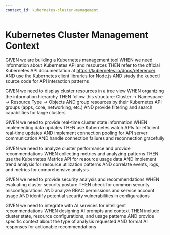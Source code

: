 ```yaml
---
context_id: kubernetes-cluster-management
---
```


# Kubernetes Cluster Management Context

GIVEN we are building a Kubernetes management tool
WHEN we need information about Kubernetes API and resources
THEN refer to the official Kubernetes API documentation at https://kubernetes.io/docs/reference/
AND use the Kubernetes client libraries for Node.js
AND study the kubectl source code for API interaction patterns

GIVEN we need to display cluster resources in a tree view
WHEN organizing the information hierarchy
THEN follow this structure: Cluster → Namespace → Resource Type → Objects
AND group resources by their Kubernetes API groups (apps, core, networking, etc.)
AND provide filtering and search capabilities for large clusters

GIVEN we need to provide real-time cluster state information
WHEN implementing data updates
THEN use Kubernetes watch APIs for efficient real-time updates
AND implement connection pooling for API server communication
AND handle connection failures and reconnection gracefully

GIVEN we need to analyze cluster performance and provide recommendations
WHEN collecting metrics and analyzing patterns
THEN use the Kubernetes Metrics API for resource usage data
AND implement trend analysis for resource utilization patterns
AND correlate events, logs, and metrics for comprehensive analysis

GIVEN we need to provide security analysis and recommendations
WHEN evaluating cluster security posture
THEN check for common security misconfigurations
AND analyze RBAC permissions and service account usage
AND identify potential security vulnerabilities in configurations

GIVEN we need to integrate with AI services for intelligent recommendations
WHEN designing AI prompts and context
THEN include cluster state, resource configurations, and usage patterns
AND provide specific context about the type of analysis requested
AND format AI responses for actionable recommendations
